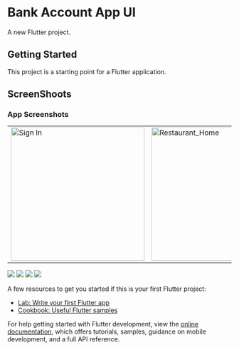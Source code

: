 # Bank Account App UI

A new Flutter project.

## Getting Started

This project is a starting point for a Flutter application.

## ScreenShoots
### App Screenshots
<div align="center">
    <table>
        <tr>
            <td valign="top"><img src="Screenshot_1719685250.png" alt="Sign In" width="300"/></td>
            <td valign="top"><img src="Screenshot_1719685225.png" alt="Restaurant_Home" width="300"/></td>
            <td valign="top"><img src="Screenshot_1719685173.png" alt="Supermarket_Home" width="300"/></td>
          <td valign="top"><img src="Screenshot_1719683650.png" alt="Tickets" width="300"/></td>
<!--             <td valign="top"><img src="./Tourism_Home.png" alt="Tourism_Home" width="300"/></td>
            <td valign="top"><img src="./Utility_Bills_Home.png" alt="Utility_Bills_Home" width="300"/></td> -->
        </tr>
        <tr>
<!--             <td><em>Sign In Screen</em></td>
            <td><em>Settings Page</em></td>
            <td><em>User Profile</em></td> -->
        </tr>
    </table>
</div>

<img src="Screenshot_1719685250.png"/> <img src="Screenshot_1719685225.png"/> <img src="Screenshot_1719685173.png"/> <img src="Screenshot_1719683650.png"/>

A few resources to get you started if this is your first Flutter project:

- [Lab: Write your first Flutter app](https://docs.flutter.dev/get-started/codelab)
- [Cookbook: Useful Flutter samples](https://docs.flutter.dev/cookbook)

For help getting started with Flutter development, view the
[online documentation](https://docs.flutter.dev/), which offers tutorials,
samples, guidance on mobile development, and a full API reference.
